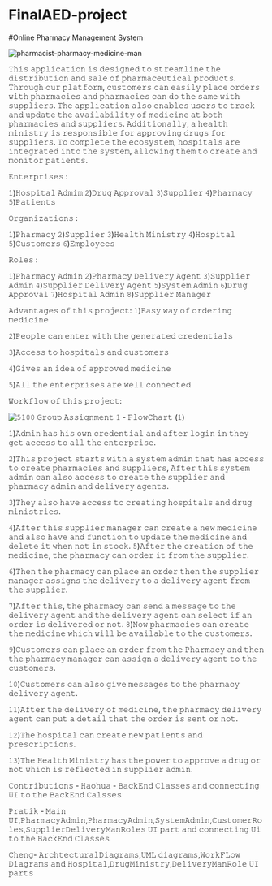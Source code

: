 # FinalAED-project

#Online Pharmacy Management System


![pharmacist-pharmacy-medicine-man](https://user-images.githubusercontent.com/123033270/233869601-91157a34-817a-4643-847c-6cf2fc2e8c74.jpg)


𝚃𝚑𝚒𝚜 𝚊𝚙𝚙𝚕𝚒𝚌𝚊𝚝𝚒𝚘𝚗 𝚒𝚜 𝚍𝚎𝚜𝚒𝚐𝚗𝚎𝚍 𝚝𝚘 𝚜𝚝𝚛𝚎𝚊𝚖𝚕𝚒𝚗𝚎 𝚝𝚑𝚎 𝚍𝚒𝚜𝚝𝚛𝚒𝚋𝚞𝚝𝚒𝚘𝚗 𝚊𝚗𝚍 𝚜𝚊𝚕𝚎 𝚘𝚏 𝚙𝚑𝚊𝚛𝚖𝚊𝚌𝚎𝚞𝚝𝚒𝚌𝚊𝚕 𝚙𝚛𝚘𝚍𝚞𝚌𝚝𝚜. 𝚃𝚑𝚛𝚘𝚞𝚐𝚑 𝚘𝚞𝚛 𝚙𝚕𝚊𝚝𝚏𝚘𝚛𝚖, 𝚌𝚞𝚜𝚝𝚘𝚖𝚎𝚛𝚜 𝚌𝚊𝚗 𝚎𝚊𝚜𝚒𝚕𝚢 𝚙𝚕𝚊𝚌𝚎 𝚘𝚛𝚍𝚎𝚛𝚜 𝚠𝚒𝚝𝚑 𝚙𝚑𝚊𝚛𝚖𝚊𝚌𝚒𝚎𝚜 𝚊𝚗𝚍 𝚙𝚑𝚊𝚛𝚖𝚊𝚌𝚒𝚎𝚜 𝚌𝚊𝚗 𝚍𝚘 𝚝𝚑𝚎 𝚜𝚊𝚖𝚎 𝚠𝚒𝚝𝚑 𝚜𝚞𝚙𝚙𝚕𝚒𝚎𝚛𝚜. 𝚃𝚑𝚎 𝚊𝚙𝚙𝚕𝚒𝚌𝚊𝚝𝚒𝚘𝚗 𝚊𝚕𝚜𝚘 𝚎𝚗𝚊𝚋𝚕𝚎𝚜 𝚞𝚜𝚎𝚛𝚜 𝚝𝚘 𝚝𝚛𝚊𝚌𝚔 𝚊𝚗𝚍 𝚞𝚙𝚍𝚊𝚝𝚎 𝚝𝚑𝚎 𝚊𝚟𝚊𝚒𝚕𝚊𝚋𝚒𝚕𝚒𝚝𝚢 𝚘𝚏 𝚖𝚎𝚍𝚒𝚌𝚒𝚗𝚎 𝚊𝚝 𝚋𝚘𝚝𝚑 𝚙𝚑𝚊𝚛𝚖𝚊𝚌𝚒𝚎𝚜 𝚊𝚗𝚍 𝚜𝚞𝚙𝚙𝚕𝚒𝚎𝚛𝚜. 𝙰𝚍𝚍𝚒𝚝𝚒𝚘𝚗𝚊𝚕𝚕𝚢, 𝚊 𝚑𝚎𝚊𝚕𝚝𝚑 𝚖𝚒𝚗𝚒𝚜𝚝𝚛𝚢 𝚒𝚜 𝚛𝚎𝚜𝚙𝚘𝚗𝚜𝚒𝚋𝚕𝚎 𝚏𝚘𝚛 𝚊𝚙𝚙𝚛𝚘𝚟𝚒𝚗𝚐 𝚍𝚛𝚞𝚐𝚜 𝚏𝚘𝚛 𝚜𝚞𝚙𝚙𝚕𝚒𝚎𝚛𝚜. 𝚃𝚘 𝚌𝚘𝚖𝚙𝚕𝚎𝚝𝚎 𝚝𝚑𝚎 𝚎𝚌𝚘𝚜𝚢𝚜𝚝𝚎𝚖, 𝚑𝚘𝚜𝚙𝚒𝚝𝚊𝚕𝚜 𝚊𝚛𝚎 𝚒𝚗𝚝𝚎𝚐𝚛𝚊𝚝𝚎𝚍 𝚒𝚗𝚝𝚘 𝚝𝚑𝚎 𝚜𝚢𝚜𝚝𝚎𝚖, 𝚊𝚕𝚕𝚘𝚠𝚒𝚗𝚐 𝚝𝚑𝚎𝚖 𝚝𝚘 𝚌𝚛𝚎𝚊𝚝𝚎 𝚊𝚗𝚍 𝚖𝚘𝚗𝚒𝚝𝚘𝚛 𝚙𝚊𝚝𝚒𝚎𝚗𝚝𝚜.
 


𝙴𝚗𝚝𝚎𝚛𝚙𝚛𝚒𝚜𝚎𝚜 :

𝟷)𝙷𝚘𝚜𝚙𝚒𝚝𝚊𝚕 𝙰𝚍𝚖𝚒𝚖      𝟸)𝙳𝚛𝚞𝚐 𝙰𝚙𝚙𝚛𝚘𝚟𝚊𝚕       𝟹)𝚂𝚞𝚙𝚙𝚕𝚒𝚎𝚛         𝟺)𝙿𝚑𝚊𝚛𝚖𝚊𝚌𝚢      𝟻)𝙿𝚊𝚝𝚒𝚎𝚗𝚝𝚜
 
𝙾𝚛𝚐𝚊𝚗𝚒𝚣𝚊𝚝𝚒𝚘𝚗𝚜  :

𝟷)𝙿𝚑𝚊𝚛𝚖𝚊𝚌𝚢      𝟸)𝚂𝚞𝚙𝚙𝚕𝚒𝚎𝚛      𝟹)𝙷𝚎𝚊𝚕𝚝𝚑 𝙼𝚒𝚗𝚒𝚜𝚝𝚛𝚢        𝟺)𝙷𝚘𝚜𝚙𝚒𝚝𝚊𝚕      𝟻)𝙲𝚞𝚜𝚝𝚘𝚖𝚎𝚛𝚜      𝟼)𝙴𝚖𝚙𝚕𝚘𝚢𝚎𝚎𝚜
 
𝚁𝚘𝚕𝚎𝚜 :

𝟷)𝙿𝚑𝚊𝚛𝚖𝚊𝚌𝚢 𝙰𝚍𝚖𝚒𝚗     𝟸)𝙿𝚑𝚊𝚛𝚖𝚊𝚌𝚢 𝙳𝚎𝚕𝚒𝚟𝚎𝚛𝚢 𝙰𝚐𝚎𝚗𝚝         𝟹)𝚂𝚞𝚙𝚙𝚕𝚒𝚎𝚛 𝙰𝚍𝚖𝚒𝚗        𝟺)𝚂𝚞𝚙𝚙𝚕𝚒𝚎𝚛 𝙳𝚎𝚕𝚒𝚟𝚎𝚛𝚢 𝙰𝚐𝚎𝚗𝚝        𝟻)𝚂𝚢𝚜𝚝𝚎𝚖 𝙰𝚍𝚖𝚒𝚗        𝟼)𝙳𝚛𝚞𝚐 𝙰𝚙𝚙𝚛𝚘𝚟𝚊𝚕
𝟽)𝙷𝚘𝚜𝚙𝚒𝚝𝚊𝚕 𝙰𝚍𝚖𝚒𝚗        𝟾)𝚂𝚞𝚙𝚙𝚕𝚒𝚎𝚛 𝙼𝚊𝚗𝚊𝚐𝚎𝚛
 
𝙰𝚍𝚟𝚊𝚗𝚝𝚊𝚐𝚎𝚜 𝚘𝚏 𝚝𝚑𝚒𝚜 𝚙𝚛𝚘𝚓𝚎𝚌𝚝:
𝟷)𝙴𝚊𝚜𝚢 𝚠𝚊𝚢 𝚘𝚏 𝚘𝚛𝚍𝚎𝚛𝚒𝚗𝚐 𝚖𝚎𝚍𝚒𝚌𝚒𝚗𝚎

𝟸)𝙿𝚎𝚘𝚙𝚕𝚎 𝚌𝚊𝚗 𝚎𝚗𝚝𝚎𝚛 𝚠𝚒𝚝𝚑 𝚝𝚑𝚎 𝚐𝚎𝚗𝚎𝚛𝚊𝚝𝚎𝚍 𝚌𝚛𝚎𝚍𝚎𝚗𝚝𝚒𝚊𝚕𝚜

𝟹)𝙰𝚌𝚌𝚎𝚜𝚜 𝚝𝚘 𝚑𝚘𝚜𝚙𝚒𝚝𝚊𝚕𝚜 𝚊𝚗𝚍 𝚌𝚞𝚜𝚝𝚘𝚖𝚎𝚛𝚜

𝟺)𝙶𝚒𝚟𝚎𝚜 𝚊𝚗 𝚒𝚍𝚎𝚊 𝚘𝚏 𝚊𝚙𝚙𝚛𝚘𝚟𝚎𝚍 𝚖𝚎𝚍𝚒𝚌𝚒𝚗𝚎

𝟻)𝙰𝚕𝚕 𝚝𝚑𝚎 𝚎𝚗𝚝𝚎𝚛𝚙𝚛𝚒𝚜𝚎𝚜 𝚊𝚛𝚎 𝚠𝚎𝚕𝚕 𝚌𝚘𝚗𝚗𝚎𝚌𝚝𝚎𝚍
 
 
 
𝚆𝚘𝚛𝚔𝚏𝚕𝚘𝚠 𝚘𝚏 𝚝𝚑𝚒𝚜 𝚙𝚛𝚘𝚓𝚎𝚌𝚝:

![𝟻𝟷𝟶𝟶 𝙶𝚛𝚘𝚞𝚙 𝙰𝚜𝚜𝚒𝚐𝚗𝚖𝚎𝚗𝚝 𝟷 - 𝙵𝚕𝚘𝚠𝙲𝚑𝚊𝚛𝚝 (𝟷)](𝚑𝚝𝚝𝚙𝚜://𝚞𝚜𝚎𝚛-𝚒𝚖𝚊𝚐𝚎𝚜.𝚐𝚒𝚝𝚑𝚞𝚋𝚞𝚜𝚎𝚛𝚌𝚘𝚗𝚝𝚎𝚗𝚝.𝚌𝚘𝚖/𝟷𝟸𝟹𝟶𝟹𝟹𝟸𝟽𝟶/𝟸𝟹𝟹𝟾𝟼𝟿𝟼𝟹𝟸-𝚎𝟺𝚊𝟽𝟼𝚌𝟼𝟺-𝚌𝚊𝟺𝟼-𝟺𝟹𝟷𝟸-𝚊𝟶𝚏𝟶-𝟻𝟺𝚌𝚍𝟶𝟶𝟷𝟸𝟽𝟿𝚍𝚌.𝚙𝚗𝚐)


𝟷)𝙰𝚍𝚖𝚒𝚗 𝚑𝚊𝚜 𝚑𝚒𝚜 𝚘𝚠𝚗 𝚌𝚛𝚎𝚍𝚎𝚗𝚝𝚒𝚊𝚕 𝚊𝚗𝚍 𝚊𝚏𝚝𝚎𝚛 𝚕𝚘𝚐𝚒𝚗 𝚒𝚗 𝚝𝚑𝚎𝚢 𝚐𝚎𝚝 𝚊𝚌𝚌𝚎𝚜𝚜 𝚝𝚘 𝚊𝚕𝚕 𝚝𝚑𝚎 𝚎𝚗𝚝𝚎𝚛𝚙𝚛𝚒𝚜𝚎.

𝟸)𝚃𝚑𝚒𝚜 𝚙𝚛𝚘𝚓𝚎𝚌𝚝 𝚜𝚝𝚊𝚛𝚝𝚜 𝚠𝚒𝚝𝚑 𝚊 𝚜𝚢𝚜𝚝𝚎𝚖 𝚊𝚍𝚖𝚒𝚗 𝚝𝚑𝚊𝚝 𝚑𝚊𝚜 𝚊𝚌𝚌𝚎𝚜𝚜 𝚝𝚘 𝚌𝚛𝚎𝚊𝚝𝚎 𝚙𝚑𝚊𝚛𝚖𝚊𝚌𝚒𝚎𝚜 𝚊𝚗𝚍 𝚜𝚞𝚙𝚙𝚕𝚒𝚎𝚛𝚜, 𝙰𝚏𝚝𝚎𝚛 𝚝𝚑𝚒𝚜 𝚜𝚢𝚜𝚝𝚎𝚖 𝚊𝚍𝚖𝚒𝚗 𝚌𝚊𝚗 𝚊𝚕𝚜𝚘 𝚊𝚌𝚌𝚎𝚜𝚜 𝚝𝚘 𝚌𝚛𝚎𝚊𝚝𝚎 𝚝𝚑𝚎 𝚜𝚞𝚙𝚙𝚕𝚒𝚎𝚛 𝚊𝚗𝚍 𝚙𝚑𝚊𝚛𝚖𝚊𝚌𝚢 𝚊𝚍𝚖𝚒𝚗 𝚊𝚗𝚍 𝚍𝚎𝚕𝚒𝚟𝚎𝚛𝚢 𝚊𝚐𝚎𝚗𝚝𝚜.

𝟹)𝚃𝚑𝚎𝚢 𝚊𝚕𝚜𝚘 𝚑𝚊𝚟𝚎 𝚊𝚌𝚌𝚎𝚜𝚜 𝚝𝚘 𝚌𝚛𝚎𝚊𝚝𝚒𝚗𝚐 𝚑𝚘𝚜𝚙𝚒𝚝𝚊𝚕𝚜 𝚊𝚗𝚍 𝚍𝚛𝚞𝚐 𝚖𝚒𝚗𝚒𝚜𝚝𝚛𝚒𝚎𝚜.

𝟺)𝙰𝚏𝚝𝚎𝚛 𝚝𝚑𝚒𝚜 𝚜𝚞𝚙𝚙𝚕𝚒𝚎𝚛 𝚖𝚊𝚗𝚊𝚐𝚎𝚛 𝚌𝚊𝚗 𝚌𝚛𝚎𝚊𝚝𝚎 𝚊 𝚗𝚎𝚠 𝚖𝚎𝚍𝚒𝚌𝚒𝚗𝚎 𝚊𝚗𝚍 𝚊𝚕𝚜𝚘 𝚑𝚊𝚟𝚎 𝚊𝚗𝚍 𝚏𝚞𝚗𝚌𝚝𝚒𝚘𝚗 𝚝𝚘 𝚞𝚙𝚍𝚊𝚝𝚎 𝚝𝚑𝚎 𝚖𝚎𝚍𝚒𝚌𝚒𝚗𝚎 𝚊𝚗𝚍 𝚍𝚎𝚕𝚎𝚝𝚎 𝚒𝚝 𝚠𝚑𝚎𝚗 𝚗𝚘𝚝 𝚒𝚗 𝚜𝚝𝚘𝚌𝚔.
𝟻)𝙰𝚏𝚝𝚎𝚛 𝚝𝚑𝚎 𝚌𝚛𝚎𝚊𝚝𝚒𝚘𝚗 𝚘𝚏 𝚝𝚑𝚎 𝚖𝚎𝚍𝚒𝚌𝚒𝚗𝚎, 𝚝𝚑𝚎 𝚙𝚑𝚊𝚛𝚖𝚊𝚌𝚢 𝚌𝚊𝚗 𝚘𝚛𝚍𝚎𝚛 𝚒𝚝 𝚏𝚛𝚘𝚖 𝚝𝚑𝚎 𝚜𝚞𝚙𝚙𝚕𝚒𝚎𝚛.

𝟼)𝚃𝚑𝚎𝚗 𝚝𝚑𝚎 𝚙𝚑𝚊𝚛𝚖𝚊𝚌𝚢 𝚌𝚊𝚗 𝚙𝚕𝚊𝚌𝚎 𝚊𝚗 𝚘𝚛𝚍𝚎𝚛 𝚝𝚑𝚎𝚗 𝚝𝚑𝚎 𝚜𝚞𝚙𝚙𝚕𝚒𝚎𝚛 𝚖𝚊𝚗𝚊𝚐𝚎𝚛 𝚊𝚜𝚜𝚒𝚐𝚗𝚜 𝚝𝚑𝚎 𝚍𝚎𝚕𝚒𝚟𝚎𝚛𝚢 𝚝𝚘 𝚊 𝚍𝚎𝚕𝚒𝚟𝚎𝚛𝚢 𝚊𝚐𝚎𝚗𝚝 𝚏𝚛𝚘𝚖 𝚝𝚑𝚎 𝚜𝚞𝚙𝚙𝚕𝚒𝚎𝚛.

𝟽)𝙰𝚏𝚝𝚎𝚛 𝚝𝚑𝚒𝚜, 𝚝𝚑𝚎 𝚙𝚑𝚊𝚛𝚖𝚊𝚌𝚢 𝚌𝚊𝚗 𝚜𝚎𝚗𝚍 𝚊 𝚖𝚎𝚜𝚜𝚊𝚐𝚎 𝚝𝚘 𝚝𝚑𝚎 𝚍𝚎𝚕𝚒𝚟𝚎𝚛𝚢 𝚊𝚐𝚎𝚗𝚝 𝚊𝚗𝚍 𝚝𝚑𝚎 𝚍𝚎𝚕𝚒𝚟𝚎𝚛𝚢 𝚊𝚐𝚎𝚗𝚝 𝚌𝚊𝚗 𝚜𝚎𝚕𝚎𝚌𝚝 𝚒𝚏 𝚊𝚗 𝚘𝚛𝚍𝚎𝚛 𝚒𝚜 𝚍𝚎𝚕𝚒𝚟𝚎𝚛𝚎𝚍 𝚘𝚛 𝚗𝚘𝚝.
𝟾)𝙽𝚘𝚠 𝚙𝚑𝚊𝚛𝚖𝚊𝚌𝚒𝚎𝚜 𝚌𝚊𝚗 𝚌𝚛𝚎𝚊𝚝𝚎 𝚝𝚑𝚎 𝚖𝚎𝚍𝚒𝚌𝚒𝚗𝚎 𝚠𝚑𝚒𝚌𝚑 𝚠𝚒𝚕𝚕 𝚋𝚎 𝚊𝚟𝚊𝚒𝚕𝚊𝚋𝚕𝚎 𝚝𝚘 𝚝𝚑𝚎 𝚌𝚞𝚜𝚝𝚘𝚖𝚎𝚛𝚜.

𝟿)𝙲𝚞𝚜𝚝𝚘𝚖𝚎𝚛𝚜 𝚌𝚊𝚗 𝚙𝚕𝚊𝚌𝚎 𝚊𝚗 𝚘𝚛𝚍𝚎𝚛 𝚏𝚛𝚘𝚖 𝚝𝚑𝚎 𝙿𝚑𝚊𝚛𝚖𝚊𝚌𝚢 𝚊𝚗𝚍 𝚝𝚑𝚎𝚗 𝚝𝚑𝚎 𝚙𝚑𝚊𝚛𝚖𝚊𝚌𝚢 𝚖𝚊𝚗𝚊𝚐𝚎𝚛 𝚌𝚊𝚗 𝚊𝚜𝚜𝚒𝚐𝚗 𝚊 𝚍𝚎𝚕𝚒𝚟𝚎𝚛𝚢 𝚊𝚐𝚎𝚗𝚝 𝚝𝚘 𝚝𝚑𝚎 𝚌𝚞𝚜𝚝𝚘𝚖𝚎𝚛𝚜.

𝟷𝟶)𝙲𝚞𝚜𝚝𝚘𝚖𝚎𝚛𝚜 𝚌𝚊𝚗 𝚊𝚕𝚜𝚘 𝚐𝚒𝚟𝚎 𝚖𝚎𝚜𝚜𝚊𝚐𝚎𝚜 𝚝𝚘 𝚝𝚑𝚎 𝚙𝚑𝚊𝚛𝚖𝚊𝚌𝚢 𝚍𝚎𝚕𝚒𝚟𝚎𝚛𝚢 𝚊𝚐𝚎𝚗𝚝.

𝟷𝟷)𝙰𝚏𝚝𝚎𝚛 𝚝𝚑𝚎 𝚍𝚎𝚕𝚒𝚟𝚎𝚛𝚢 𝚘𝚏 𝚖𝚎𝚍𝚒𝚌𝚒𝚗𝚎, 𝚝𝚑𝚎 𝚙𝚑𝚊𝚛𝚖𝚊𝚌𝚢 𝚍𝚎𝚕𝚒𝚟𝚎𝚛𝚢 𝚊𝚐𝚎𝚗𝚝 𝚌𝚊𝚗 𝚙𝚞𝚝 𝚊 𝚍𝚎𝚝𝚊𝚒𝚕 𝚝𝚑𝚊𝚝 𝚝𝚑𝚎 𝚘𝚛𝚍𝚎𝚛 𝚒𝚜 𝚜𝚎𝚗𝚝 𝚘𝚛 𝚗𝚘𝚝.

𝟷𝟸)𝚃𝚑𝚎 𝚑𝚘𝚜𝚙𝚒𝚝𝚊𝚕 𝚌𝚊𝚗 𝚌𝚛𝚎𝚊𝚝𝚎 𝚗𝚎𝚠 𝚙𝚊𝚝𝚒𝚎𝚗𝚝𝚜 𝚊𝚗𝚍 𝚙𝚛𝚎𝚜𝚌𝚛𝚒𝚙𝚝𝚒𝚘𝚗𝚜.

𝟷𝟹)𝚃𝚑𝚎 𝙷𝚎𝚊𝚕𝚝𝚑 𝙼𝚒𝚗𝚒𝚜𝚝𝚛𝚢 𝚑𝚊𝚜 𝚝𝚑𝚎 𝚙𝚘𝚠𝚎𝚛 𝚝𝚘 𝚊𝚙𝚙𝚛𝚘𝚟𝚎 𝚊 𝚍𝚛𝚞𝚐 𝚘𝚛 𝚗𝚘𝚝 𝚠𝚑𝚒𝚌𝚑 𝚒𝚜 𝚛𝚎𝚏𝚕𝚎𝚌𝚝𝚎𝚍 𝚒𝚗 𝚜𝚞𝚙𝚙𝚕𝚒𝚎𝚛 𝚊𝚍𝚖𝚒𝚗. 


𝙲𝚘𝚗𝚝𝚛𝚒𝚋𝚞𝚝𝚒𝚘𝚗𝚜 - 
𝙷𝚊𝚘𝚑𝚞𝚊 - 𝙱𝚊𝚌𝚔𝙴𝚗𝚍 𝙲𝚕𝚊𝚜𝚜𝚎𝚜 𝚊𝚗𝚍 𝚌𝚘𝚗𝚗𝚎𝚌𝚝𝚒𝚗𝚐 𝚄𝙸 𝚝𝚘 𝚝𝚑𝚎 𝙱𝚊𝚌𝚔𝙴𝚗𝚍 𝙲𝚊𝚕𝚜𝚜𝚎𝚜

𝙿𝚛𝚊𝚝𝚒𝚔 - 𝙼𝚊𝚒𝚗 𝚄𝙸,𝙿𝚑𝚊𝚛𝚖𝚊𝚌𝚢𝙰𝚍𝚖𝚒𝚗,𝙿𝚑𝚊𝚛𝚖𝚊𝚌𝚢𝙰𝚍𝚖𝚒𝚗,𝚂𝚢𝚜𝚝𝚎𝚖𝙰𝚍𝚖𝚒𝚗,𝙲𝚞𝚜𝚝𝚘𝚖𝚎𝚛𝚁𝚘𝚕𝚎𝚜,𝚂𝚞𝚙𝚙𝚕𝚒𝚎𝚛𝙳𝚎𝚕𝚒𝚟𝚎𝚛𝚢𝙼𝚊𝚗𝚁𝚘𝚕𝚎𝚜 𝚄𝙸 𝚙𝚊𝚛𝚝 𝚊𝚗𝚍 𝚌𝚘𝚗𝚗𝚎𝚌𝚝𝚒𝚗𝚐 𝚄𝚒 𝚝𝚘 𝚝𝚑𝚎 𝙱𝚊𝚌𝚔𝙴𝚗𝚍 𝙲𝚕𝚊𝚜𝚜𝚎𝚜

𝙲𝚑𝚎𝚗𝚐- 𝙰𝚛𝚌𝚑𝚝𝚎𝚌𝚝𝚞𝚛𝚊𝚕𝙳𝚒𝚊𝚐𝚛𝚊𝚖𝚜,𝚄𝙼𝙻 𝚍𝚒𝚊𝚐𝚛𝚊𝚖𝚜,𝚆𝚘𝚛𝚔𝙵𝙻𝚘𝚠 𝙳𝚒𝚊𝚐𝚛𝚊𝚖𝚜 𝚊𝚗𝚍 𝙷𝚘𝚜𝚙𝚒𝚝𝚊𝚕,𝙳𝚛𝚞𝚐𝙼𝚒𝚗𝚒𝚜𝚝𝚛𝚢,𝙳𝚎𝚕𝚒𝚟𝚎𝚛𝚢𝙼𝚊𝚗𝚁𝚘𝚕𝚎 𝚄𝙸 𝚙𝚊𝚛𝚝𝚜



